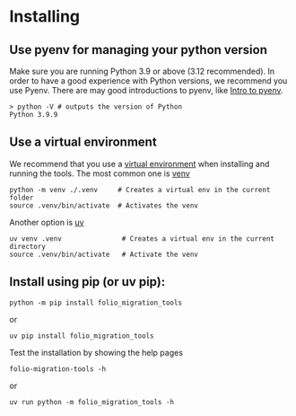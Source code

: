 # Installing
## Use pyenv for managing your python version
Make sure you are running Python 3.9 or above (3.12 recommended). In order to have a good experience with Python versions, we recommend you use Pyenv. There are may good introductions to pyenv, like [Intro to pyenv](https://realpython.com/intro-to-pyenv/).

``` 
> python -V # outputs the version of Python
Python 3.9.9
``` 
## Use a virtual environment
We recommend that you use a [virtual environment](https://packaging.python.org/en/latest/guides/installing-using-pip-and-virtual-environments/#creating-a-virtual-environment) when installing and running the tools. The most common one is [venv](https://docs.python.org/3/library/venv.html) 
 
```   
python -m venv ./.venv     # Creates a virtual env in the current folder
source .venv/bin/activate  # Activates the venv    
```
Another option is [uv](https://docs.astral.sh/uv/pip/environments/)

```
uv venv .venv               # Creates a virtual env in the current directory
source .venv/bin/activate   # Activate the venv
```

## Install using pip (or uv pip):
```
python -m pip install folio_migration_tools
```
or
```
uv pip install folio_migration_tools
```
Test the installation by showing the help pages 
```   
folio-migration-tools -h
```
or
```
uv run python -m folio_migration_tools -h
```
